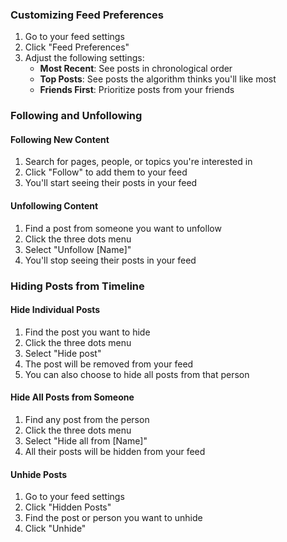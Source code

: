 ### Customizing Feed Preferences

1. Go to your feed settings
2. Click "Feed Preferences"
3. Adjust the following settings:
   - **Most Recent**: See posts in chronological order
   - **Top Posts**: See posts the algorithm thinks you'll like most
   - **Friends First**: Prioritize posts from your friends

### Following and Unfollowing

#### Following New Content

1. Search for pages, people, or topics you're interested in
2. Click "Follow" to add them to your feed
3. You'll start seeing their posts in your feed

#### Unfollowing Content

1. Find a post from someone you want to unfollow
2. Click the three dots menu
3. Select "Unfollow [Name]"
4. You'll stop seeing their posts in your feed

### Hiding Posts from Timeline

#### Hide Individual Posts

1. Find the post you want to hide
2. Click the three dots menu
3. Select "Hide post"
4. The post will be removed from your feed
5. You can also choose to hide all posts from that person

#### Hide All Posts from Someone

1. Find any post from the person
2. Click the three dots menu
3. Select "Hide all from [Name]"
4. All their posts will be hidden from your feed

#### Unhide Posts

1. Go to your feed settings
2. Click "Hidden Posts"
3. Find the post or person you want to unhide
4. Click "Unhide"